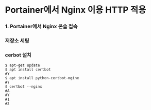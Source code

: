 # Portainer에서 Nginx 이용 HTTP 적용 

### 1. Portainer에서 Nginx 콘솔 접속

### 저장소 세팅

### cerbot 설치

```
$ apt-get update
$ apt install certbot
#Y
$ apt install python-certbot-nginx
#Y
$ certbot --nginx
#A
#Y
#1
#2
```

